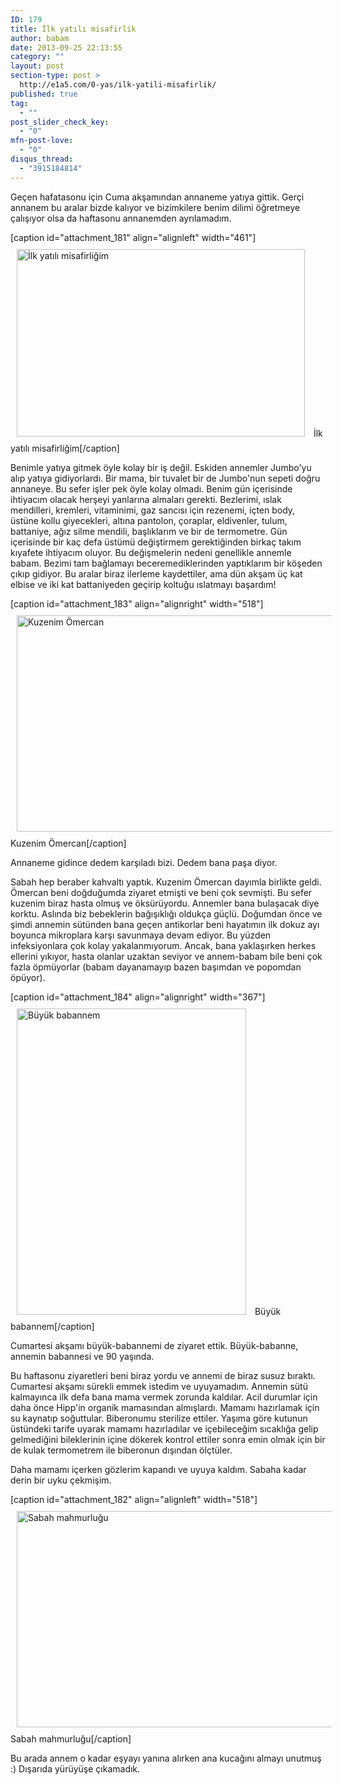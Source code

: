 ```yaml
---
ID: 179
title: İlk yatılı misafirlik
author: babam
date: 2013-09-25 22:13:55
category: ""
layout: post
section-type: post >
  http://e1a5.com/0-yas/ilk-yatili-misafirlik/
published: true
tag:
  - ""
post_slider_check_key:
  - "0"
mfn-post-love:
  - "0"
disqus_thread:
  - "3915184814"
---
```

Geçen hafatasonu için Cuma akşamından annaneme yatıya gittik. Gerçi annanem bu aralar bizde kalıyor ve bizimkilere benim dilimi öğretmeye çalışıyor olsa da haftasonu annanemden ayrılamadım.

[caption id="attachment_181" align="alignleft" width="461"]<a href="http://e1a5.com/wp-content/uploads/2013/09/annanemde1.jpg"><img class=" wp-image-181 " style="margin: 10px;" alt="İlk yatılı misafirliğim" src="http://e1a5.com/wp-content/uploads/2013/09/annanemde1.jpg" width="461" height="300" /></a> İlk yatılı misafirliğim[/caption]

Benimle yatıya gitmek öyle kolay bir iş değil. Eskiden annemler Jumbo'yu alıp yatıya gidiyorlardı. Bir mama, bir tuvalet bir de Jumbo'nun sepeti doğru annaneye. Bu sefer işler pek öyle kolay olmadı. Benim gün içerisinde ihtiyacım olacak herşeyi yanlarına almaları gerekti. Bezlerimi, ıslak mendilleri, kremleri, vitaminimi, gaz sancısı için rezenemi, içten body, üstüne kollu giyecekleri, altına pantolon, çoraplar, eldivenler, tulum, battaniye, ağız silme mendili, başlıklarım ve bir de termometre. Gün içerisinde bir kaç defa üstümü değiştirmem gerektiğinden birkaç takım kıyafete ihtiyacım oluyor. Bu değişmelerin nedeni genellikle annemle babam. Bezimi tam bağlamayı beceremediklerinden yaptıklarım bir köşeden çıkıp gidiyor. Bu aralar biraz ilerleme kaydettiler, ama dün akşam üç kat elbise ve iki kat battaniyeden geçirip koltuğu ıslatmayı başardım!
<div style="clear:left;"></div>

[caption id="attachment_183" align="alignright" width="518"]<a href="http://e1a5.com/wp-content/uploads/2013/09/kuzen_omercan.jpg"><img class=" wp-image-183 " style="margin: 10px;" alt="Kuzenim Ömercan" src="http://e1a5.com/wp-content/uploads/2013/09/kuzen_omercan.jpg" width="518" height="346" /></a> Kuzenim Ömercan[/caption]

Annaneme gidince dedem karşıladı bizi. Dedem bana paşa diyor.

Sabah hep beraber kahvaltı yaptık. Kuzenim Ömercan dayımla birlikte geldi. Ömercan beni doğduğumda ziyaret etmişti ve beni çok sevmişti. Bu sefer kuzenim biraz hasta olmuş ve öksürüyordu. Annemler bana bulaşacak diye korktu. Aslında biz bebeklerin bağışıklığı oldukça güçlü. Doğumdan önce ve şimdi annemin sütünden bana geçen antikorlar beni hayatımın ilk dokuz ayı boyunca mikroplara karşı savunmaya devam ediyor. Bu yüzden infeksiyonlara çok kolay yakalanmıyorum. Ancak, bana yaklaşırken herkes ellerini yıkıyor, hasta olanlar uzaktan seviyor ve annem-babam bile beni çok fazla öpmüyorlar (babam dayanamayıp bazen başımdan ve popomdan öpüyor).
<div style="clear:both;"></div>

[caption id="attachment_184" align="alignright" width="367"]<a href="http://e1a5.com/wp-content/uploads/2013/09/buyuk_babanne.jpg"><img class=" wp-image-184 " style="margin: 10px;" alt="Büyük babannem" src="http://e1a5.com/wp-content/uploads/2013/09/buyuk_babanne.jpg" width="367" height="490" /></a> Büyük babannem[/caption]

Cumartesi akşamı büyük-babannemi de ziyaret ettik. Büyük-babanne, annemin babannesi ve 90 yaşında.

Bu haftasonu ziyaretleri beni biraz yordu ve annemi de biraz susuz bıraktı. Cumartesi akşamı sürekli emmek istedim ve uyuyamadım. Annemin sütü kalmayınca ilk defa bana mama vermek zorunda kaldılar. Acil durumlar için daha önce Hipp'in organik mamasından almışlardı. Mamamı hazırlamak için su kaynatıp soğuttular. Biberonumu sterilize ettiler. Yaşıma göre kutunun üstündeki tarife uyarak mamamı hazırladılar ve içebileceğim sıcaklığa gelip gelmediğini bileklerinin içine dökerek kontrol ettiler sonra emin olmak için bir de kulak termometrem ile biberonun dışından ölçtüler.

Daha mamamı içerken gözlerim kapandı ve uyuya kaldım. Sabaha kadar derin bir uyku çekmişim.

[caption id="attachment_182" align="alignleft" width="518"]<a href="http://e1a5.com/wp-content/uploads/2013/09/annanemde2.jpg"><img class="wp-image-182 " style="margin: 10px;" alt="Sabah mahmurluğu" src="http://e1a5.com/wp-content/uploads/2013/09/annanemde2.jpg" width="518" height="346" /></a> Sabah mahmurluğu[/caption]

Bu arada annem o kadar eşyayı yanına alırken ana kucağını almayı unutmuş :) Dışarıda yürüyüşe çıkamadık.
